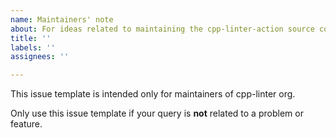 ```yaml
---
name: Maintainers' note
about: For ideas related to maintaining the cpp-linter-action source code
title: ''
labels: ''
assignees: ''

---
```


This issue template is intended only for maintainers of cpp-linter org.

Only use this issue template if your query is **not** related to a problem or feature.
